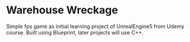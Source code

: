 # Warehouse Wreckage

Simple fps game as initial learning project of UnrealEngine5 from Udemy course. Built using Blueprint, later projects will use C++.
